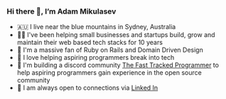 ### Hi there 👋, I’m Adam Mikulasev

- 🇦🇺 I live near the blue mountains in Sydney, Australia
- 👨‍💻 I've been helping small businesses and startups build, grow and maintain their web based tech stacks for 10 years
- 💎 I'm a massive fan of Ruby on Rails and Domain Driven Design
- 💞️ I love helping aspiring programmers break into tech
- 🌱 I'm building a discord community [The Fast Tracked Programmer](https://discord.com/invite/VaH6yVGe53) to help aspiring programmers gain experience in the open source community
- 🔗 I am always open to connections via [Linked In](https://www.linkedin.com/in/adam-mikulasev-32690591/)
